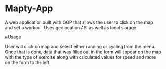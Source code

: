 # Mapty-App
A web application built with OOP that allows the user to click on the map and set a workout. Uses geolocation API as well as local storage.

#Usage 

User will click on map and select either running or cycling from the menu. Once that is done, data that was filled out in the form will appear on the map with the type of exercise along with calculated values for speed and more on the form to the left.
